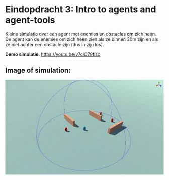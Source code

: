 # Eindopdracht 3: Intro to agents and agent-tools

Kleine simulatie over een agent met enemies en obstacles om zich heen.
<br />
De agent kan de enemies om zich heen zien als ze binnen 30m zijn en als ze niet achter een obstacle zijn (dus in zijn los).

**Demo simulatie**: https://youtu.be/y7ciO79flzc

## **Image of simulation**: 
![](https://github.com/ayoub-z/Eindopdracht_3/blob/main/Agent_simulation.png)

